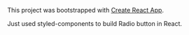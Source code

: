 This project was bootstrapped with [Create React App](https://github.com/facebook/create-react-app).

Just used styled-components to build Radio button in React.
